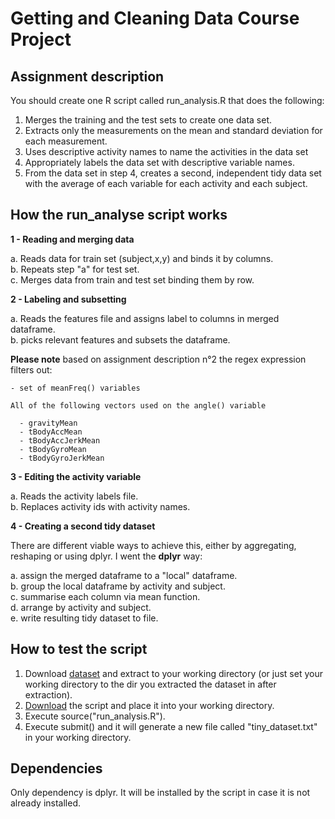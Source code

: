 # Getting and Cleaning Data Course Project
## Assignment description

You should create one R script called run_analysis.R that does the following:

1. Merges the training and the test sets to create one data set.
2. Extracts only the measurements on the mean and standard deviation for each measurement.
3. Uses descriptive activity names to name the activities in the data set
4. Appropriately labels the data set with descriptive variable names.
5. From the data set in step 4, creates a second, independent tidy data set with the average of each variable for each activity and each subject.


## How the run_analyse script works

**1 - Reading and merging data**

  a. Reads data for train set (subject,x,y) and binds it by columns.  
  b. Repeats step "a" for test set.  
  c. Merges data from train and test set binding them by row.  

**2 - Labeling and subsetting**

  a. Reads the features file and assigns label to columns in merged dataframe.  
  b. picks relevant features and subsets the dataframe.  

  **Please note** based on assignment description n°2
  the regex expression filters out:

    - set of meanFreq() variables

    All of the following vectors used on the angle() variable

      - gravityMean
      - tBodyAccMean
      - tBodyAccJerkMean
      - tBodyGyroMean
      - tBodyGyroJerkMean

**3 - Editing the activity variable**

  a. Reads the activity labels file.  
  b. Replaces activity ids with activity names.  

**4 - Creating a second tidy dataset**

There are different viable ways to achieve this, either by aggregating, reshaping or
using dplyr. I went the **dplyr** way:

  a. assign the merged dataframe to a "local" dataframe.  
  b. group the local dataframe by activity and subject.  
  c. summarise each column via mean function.  
  d. arrange by activity and subject.  
  e. write resulting tidy dataset to file.  


## How to test the script

1. Download [dataset](https://d396qusza40orc.cloudfront.net/getdata%2Fprojectfiles%2FUCI%20HAR%20Dataset.zip)
and extract to your working directory (or just set your working directory to the dir you extracted the dataset in after extraction).  
2. [Download]("https://github.com/LoGreHub/gettingandcleaningdata/blob/master/run_analysis.R") the script
and place it into your working directory.  
3. Execute source("run_analysis.R").  
4. Execute submit() and it will generate a new file called "tiny_dataset.txt" in your working directory.

## Dependencies

Only dependency is dplyr. It will be installed by the script in case it is not already installed.  
